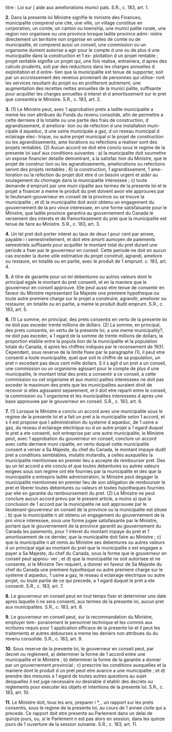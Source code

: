 titre : Loi sur [ aide aux ameliorations munici
pals. S.R., c. 183, art. 1.

**2.** Dans la presente loi
Ministre signifie le ministre des Finances;
municipalite comprend une cite, une ville,
un village constitue en corporation, un
comte, un canton ou township, une munici
palite rurale, une region non organisee ou
une province lorsque ladite province admi-
nistre directement un territoire non organise
en unites de comte ou de municipalite, et
comprend aussi un conseil, une commission
ou un organisme dument autorise a agir
pour le compte d une ou de plus d une
municipalite dans la construction et 1 ex-
ploitation d un projet rentable ;
projet rentable signifie un projet qui, une
fois realise, entrainera, d apres des calculs
prudents, soit par des reductions dans les
charges annuelles d exploitation et d entre-
tien que la municipalite est tenue de
supporter, soit par un accroissement des
revenus provenant de personnes qui utilise-
ront les services resultant du projet ou en
profiteront autrement, une augmentation
des recettes nettes annuelles de la munici
palite, suffisante pour acquitter les charges
annuelles d interet et d amortissement sur
le pret que consentira le Ministre. S.R., c.
183, art. 2.

**3.** (1) Le Ministre peut, avec 1 approbation
prets a ladite municipalite a meme les
non attribues du Fonds du revenu consolide,
afin de permettre a cette derniere d
la totalite ou une partie des frais de
construction, d agrandissement, d ameliora-
tion ou de refection d une installation muni-
cipale d aqueduc, d une usine municipale a
gaz, d un reseau municipal d eclairage elec-
trique, ou autre projet municipal si le projet
de construction ou les agrandissements, ame
liorations ou refections a realiser sont des
projets rentables.
(2) Aucun accord ne doit etre conclu sous
le regime de la presente loi sauf aux conditions
suivantes :
a) la municipalite doit soumettre un expose
financier detaille demontrant, a la satisfac
tion du Ministre, que le projet de construc
tion ou les agrandissements, ameliorations
ou refections seront des projets rentables ;
6) la construction, 1 agrandissement, 1 ame-
lioration ou la refection du projet doit etre
d un besoin urgent et aider au soulagement
du chomage dans la municipalite interessee ;
c) toute demande d emprunt par une muni
cipalite aux termes de la presente loi et le
projet a financer a meme le produit du pret
doivent avoir ete approuves par le
lieutenant-gouverneur en conseil de la
province ou se trouve la municipalite ; et
d) la municipalite doit avoir obtenu un
engagement du gouvernement de la pro
vince interessee, en une forme satisfaisante
pour le Ministre, que ladite province
garantira au gouvernement du Canada le
versement des interets et de Pamortissement
du pret que la municipalite est tenue de
faire au Ministre. S.R., c. 183, art. 3.

**4.** Un tel pret doit porter interet au taux
de deux I pour cent par annee, payable i i
semestriellement, et doit etre amorti aumoyen
de paiements semestriels suffisants pour
acquitter le montant total du pret durant une
periode a fixer par le gouverneur en conseil.
Cette periode ne doit en aucun cas exceder la
duree utile estimative du projet construit,
agrandi, ameliore ou restaure, en totalite ou
en partie, avec le produit de 1 emprunt.
c. 183, art. 4.

**5.** A titre de garantie pour un tel
debentures ou autres valeurs dont le principal
egale le montant du pret consenti, et en la
maniere que le gouverneur en conseil
approuve. Elle peut aussi etre tenue de
consentir en faveur du Ministre representant
Sa Majeste une premiere hypotheque ou toute
autre premiere charge sur le projet a construire,
agrandir, ameliorer ou restaurer, en totalite
ou en partie, a meme le produit dudit
emprunt. S.R., c. 183, art. 5.

**6.** (1) La somme, en principal, des prets
consentis en vertu de la presente loi ne doit
pas exceder trente millions de dollars.
(2) La somme, en principal, des prets
consentis, en vertu de la presente loi, a une
meme municipality?, ne doit pas exceder, a
1 egard de la somme de trente millions de
dollars, la proportion etablie entre la popula
tion de la municipalite et la population totale
du Canada, d apres les chiffres indiques par
le recensement de 1931. Cependant, sous
reserve de la limite fixee par le paragraphe
(1), il peut etre consenti a toute municipalite,
quel que soit le chiffre de sa population, un
pret n excedant pas deux cent mille dollars.
S il s agit d un pret a un conseil, une
commission ou un organisme agissant pour le
compte de plus d une municipalite, le montant
total des prets a consentir a ce conseil, a cette
commission ou cet organisme et aux munici
palites interessees ne doit pas exceder le
maximum des prets que les municipalites
auraient droit de recevoir si elles agissaient
separement, et il doit etre reparti entre le
conseil, la commission ou 1 organisme et les
municipalites interessees d apres une base
approuvee par le gouverneur en conseil. S.R.,
c. 183, art. 6.

**7.** (1) Lorsque le Ministre a conclu un
accord avec une municipalite sous le regime
de la presente loi et a fait un pret a la
municipalite selon 1 accord, et s il est propose
que I administration du systeme d aqueduc,
de 1 usine a gaz, du reseau d eclairage
electrique ou d un autre projet a 1 egard
duquel le pret a ete consenti, soit entreprise
par une autre municipalite, le Ministre peut,
avec 1 approbation du gouverneur en conseil,
conclure un accord avec cette derniere muni
cipalite, en vertu duquel cette municipalite
consent a verser a Sa Majeste, du chef du
Canada, le montant impaye dudit pret a
conditions semblables, mutatis mutandis, a
celles auxquelles la municipalite mentionnee
en premier lieu a accepte de rembourser
pret. Des qu un tel accord a ete conclu et que
toutes debentures ou autres valeurs exigees
sous son regime ont ete fournies par la
municipalite et des que la municipalite a
entrepris ladite administration, le Ministre
peut degager la municipalite mentionnee en
premier lieu de son obligation de rembourser
le pret et liberer toutes debentures ou valeurs
et toutes hypotheques fournies par elle en
garantie du remboursement du pret.
(2) Le Ministre ne peut conclure aucun
accord prevu par le present article, a moins
a) que la conclusion de 1 accord par la
municipalite ne soit approuvee par le
lieutenant-gouverneur en conseil de la
province ou la municipalite est situee ;
b) que la municipalite n ait obtenu un
engagement du gouvernement de la pro
vince interessee, sous une forme jugee
satisfaisante par le Ministre, portant que le
gouvernement de la province garantit au
gouvernement du Canada les paiements,
pour 1 interet du montant impaye du pret
et 1 amortissement de ce dernier, que la
municipalite doit faire au Ministre ;
c) que la municipalite n ait remis au
Ministre ses debentures ou autres valeurs
d un principal egal au montant du pret que
la municipalite s est engagee a payer a Sa
Majeste, du chef du Canada, sous la forme
que le gouverneur en conseil peut approu-
ver ; et
d) que la municipalite ne soit autorisee et
ne consente, si le Ministre Ten requiert, a
donner en faveur de Sa Majeste du chef du
Canada une premiere hypotheque ou autre
premiere charge sur le systeme d aqueduc,
1 usine a gaz, le reseau d eclairage electrique
ou autre projet, ou toute partie de ce qui
precede, a 1 egard duquel le pret a ete
consenti. S.R., c. 183, art. 7.

**8.** Le gouverneur en conseil peut en tout
temps fixer et determiner une date apres
laquelle il ne sera consenti, aux termes de la
presente loi, aucun pret aux municipalites.
S.R., c. 183, art. 8.

**9.** Le gouverneur en conseil peut, sur la
recommandation du Ministre, employer tem-
porairement le personnel technique et les
commis aux ecritures requis pour 1 application
efficace de la presente loi et il peut
les traitements et autres debourses
a meme les deniers non attribues du
du revenu consolide. S.R., c. 183, art. 9.

**10.** Sous reserve de la presente loi, le
gouverneur en conseil peut, par decret ou
reglement,
a) determiner la forme de 1 accord entre
une municipalite et le Ministre ;
b) determiner la forme de la garantie a
donner par un gouvernement provincial ;
c) prescrire les conditions auxquelles et la
maniere dont le produit d un pret peut etre
avance a une municipalite ; et
d) prendre des mesures a 1 egard de toutes
autres questions au sujet desquelles il est
juge necessaire ou desirable d etablir des
decrets ou reglements pour executer les
objets et intentions de la presente loi. S.R.,
c. 183, art. 10.

**11.** Le Ministre doit, tous les ans, preparer
i *, ,
un rapport sur les prets consentis, sous le
regime de la presente loi, au cours de 1 annee
civile qui a precede. Ce rapport doit etre
presente au Parlement dans un delai de
quinze jours, ou, si le Parlement n est pas
alors en session, dans les quinze jours de
1 ouverture de la session suivante. S.R., c. 183,
art. 11.
